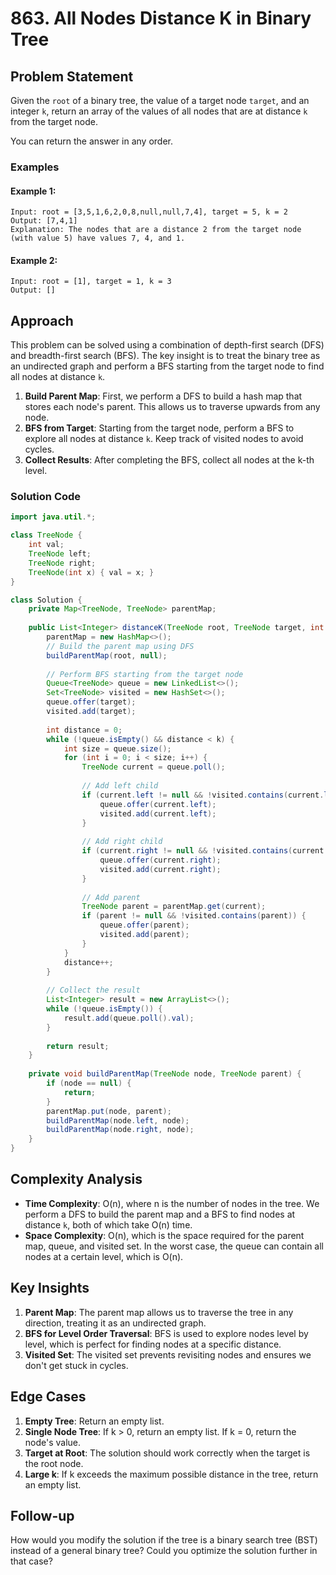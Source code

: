 # 863. All Nodes Distance K in Binary Tree

## Problem Statement
Given the `root` of a binary tree, the value of a target node `target`, and an integer `k`, return an array of the values of all nodes that are at distance `k` from the target node.

You can return the answer in any order.

### Examples

#### Example 1:
```
Input: root = [3,5,1,6,2,0,8,null,null,7,4], target = 5, k = 2
Output: [7,4,1]
Explanation: The nodes that are a distance 2 from the target node (with value 5) have values 7, 4, and 1.
```

#### Example 2:
```
Input: root = [1], target = 1, k = 3
Output: []
```

## Approach
This problem can be solved using a combination of depth-first search (DFS) and breadth-first search (BFS). The key insight is to treat the binary tree as an undirected graph and perform a BFS starting from the target node to find all nodes at distance `k`.

1. **Build Parent Map**: First, we perform a DFS to build a hash map that stores each node's parent. This allows us to traverse upwards from any node.
2. **BFS from Target**: Starting from the target node, perform a BFS to explore all nodes at distance `k`. Keep track of visited nodes to avoid cycles.
3. **Collect Results**: After completing the BFS, collect all nodes at the k-th level.

### Solution Code
```java
import java.util.*;

class TreeNode {
    int val;
    TreeNode left;
    TreeNode right;
    TreeNode(int x) { val = x; }
}

class Solution {
    private Map<TreeNode, TreeNode> parentMap;
    
    public List<Integer> distanceK(TreeNode root, TreeNode target, int k) {
        parentMap = new HashMap<>();
        // Build the parent map using DFS
        buildParentMap(root, null);
        
        // Perform BFS starting from the target node
        Queue<TreeNode> queue = new LinkedList<>();
        Set<TreeNode> visited = new HashSet<>();
        queue.offer(target);
        visited.add(target);
        
        int distance = 0;
        while (!queue.isEmpty() && distance < k) {
            int size = queue.size();
            for (int i = 0; i < size; i++) {
                TreeNode current = queue.poll();
                
                // Add left child
                if (current.left != null && !visited.contains(current.left)) {
                    queue.offer(current.left);
                    visited.add(current.left);
                }
                
                // Add right child
                if (current.right != null && !visited.contains(current.right)) {
                    queue.offer(current.right);
                    visited.add(current.right);
                }
                
                // Add parent
                TreeNode parent = parentMap.get(current);
                if (parent != null && !visited.contains(parent)) {
                    queue.offer(parent);
                    visited.add(parent);
                }
            }
            distance++;
        }
        
        // Collect the result
        List<Integer> result = new ArrayList<>();
        while (!queue.isEmpty()) {
            result.add(queue.poll().val);
        }
        
        return result;
    }
    
    private void buildParentMap(TreeNode node, TreeNode parent) {
        if (node == null) {
            return;
        }
        parentMap.put(node, parent);
        buildParentMap(node.left, node);
        buildParentMap(node.right, node);
    }
}
```

## Complexity Analysis
- **Time Complexity**: O(n), where n is the number of nodes in the tree. We perform a DFS to build the parent map and a BFS to find nodes at distance `k`, both of which take O(n) time.
- **Space Complexity**: O(n), which is the space required for the parent map, queue, and visited set. In the worst case, the queue can contain all nodes at a certain level, which is O(n).

## Key Insights
1. **Parent Map**: The parent map allows us to traverse the tree in any direction, treating it as an undirected graph.
2. **BFS for Level Order Traversal**: BFS is used to explore nodes level by level, which is perfect for finding nodes at a specific distance.
3. **Visited Set**: The visited set prevents revisiting nodes and ensures we don't get stuck in cycles.

## Edge Cases
1. **Empty Tree**: Return an empty list.
2. **Single Node Tree**: If k > 0, return an empty list. If k = 0, return the node's value.
3. **Target at Root**: The solution should work correctly when the target is the root node.
4. **Large k**: If k exceeds the maximum possible distance in the tree, return an empty list.

## Follow-up
How would you modify the solution if the tree is a binary search tree (BST) instead of a general binary tree? Could you optimize the solution further in that case?
